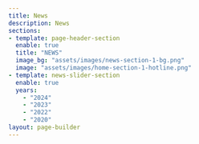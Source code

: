 ```yaml
---
title: News
description: News
sections:
- template: page-header-section
  enable: true
  title: "NEWS"
  image_bg: "assets/images/news-section-1-bg.png"
  image: "assets/images/home-section-1-hotline.png"
- template: news-slider-section
  enable: true
  years:
    - "2024"
    - "2023"
    - "2022"
    - "2020"
layout: page-builder
---
```

